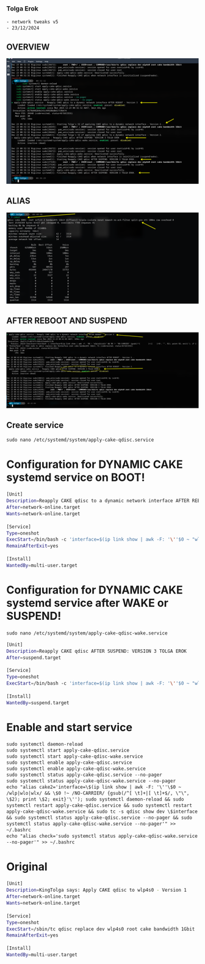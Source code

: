 ### Tolga Erok
    - network tweaks v5
    - 23/12/2024

## OVERVIEW
![alt text](image.png)

## ALIAS

![alt text](image-1.png)

## AFTER REBOOT AND SUSPEND

![alt text](image-2.png)


## Create service
    sudo nano /etc/systemd/system/apply-cake-qdisc.service


# Configuration for DYNAMIC CAKE systemd service on BOOT!

```bash
[Unit]
Description=Reapply CAKE qdisc to a dynamic network interface AFTER REBOOT - Version 3
After=network-online.target
Wants=network-online.target

[Service]
Type=oneshot
ExecStart=/bin/bash -c 'interface=$(ip link show | awk -F: '\''$0 ~ "wlp|wlo|wlx" && $0 !~ "NO-CARRIER" {gsub(/^[ \t]+|[ \t]+$/, "", $2); print $2; exit}'\''); if [ -n "$interface" ]; then sudo tc qdisc replace dev $interface root cake bandwidth 1Gbit; fi'
RemainAfterExit=yes

[Install]
WantedBy=multi-user.target
```

# Configuration for DYNAMIC CAKE systemd service after WAKE or SUSPEND!

    sudo nano /etc/systemd/system/apply-cake-qdisc-wake.service


```bash
[Unit]
Description=Reapply CAKE qdisc AFTER SUSPEND: VERSION 3 TOLGA EROK
After=suspend.target

[Service]
Type=oneshot
ExecStart=/bin/bash -c 'interface=$(ip link show | awk -F: '\''$0 ~ "wlp|wlo|wlx" && $0 !~ "NO-CARRIER" {gsub(/^[ \t]+|[ \t]+$/, "", $2); print $2; exit}'\''); if [ -n "$interface" ]; then sudo tc qdisc replace dev $interface root cake bandwidth 1Gbit; fi'

[Install]
WantedBy=suspend.target
```

# Enable and start service  
    sudo systemctl daemon-reload
    sudo systemctl start apply-cake-qdisc.service
    sudo systemctl start apply-cake-qdisc-wake.service
    sudo systemctl enable apply-cake-qdisc.service
    sudo systemctl enable apply-cake-qdisc-wake.service
    sudo systemctl status apply-cake-qdisc.service --no-pager
    sudo systemctl status apply-cake-qdisc-wake.service --no-pager
    echo "alias cake2='interface=\$(ip link show | awk -F: '\''\$0 ~ /wlp|wlo|wlx/ && \$0 !~ /NO-CARRIER/ {gsub(/^[ \t]+|[ \t]+$/, \"\", \$2); print \$2; exit}'\''); sudo systemctl daemon-reload && sudo systemctl restart apply-cake-qdisc.service && sudo systemctl restart apply-cake-qdisc-wake.service && sudo tc -s qdisc show dev \$interface && sudo systemctl status apply-cake-qdisc.service --no-pager && sudo systemctl status apply-cake-qdisc-wake.service --no-pager'" >> ~/.bashrc
    echo "alias check='sudo systemctl status apply-cake-qdisc-wake.service --no-pager'" >> ~/.bashrc


# Original
```bash
[Unit]
Description=KingTolga says: Apply CAKE qdisc to wlp4s0 - Version 1
After=network-online.target
Wants=network-online.target

[Service]
Type=oneshot
ExecStart=/sbin/tc qdisc replace dev wlp4s0 root cake bandwidth 1Gbit
RemainAfterExit=yes

[Install]
WantedBy=multi-user.target
```